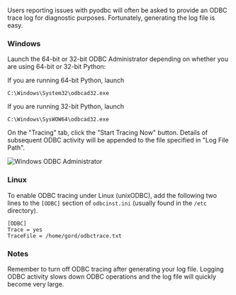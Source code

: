 Users reporting issues with pyodbc will often be asked to provide an ODBC trace log for diagnostic purposes. Fortunately, generating the log file is easy.

### Windows

Launch the 64-bit or 32-bit ODBC Administrator depending on whether you are using 64-bit or 32-bit Python:

If you are running 64-bit Python, launch

```
C:\Windows\System32\odbcad32.exe
```

If you are running 32-bit Python, launch

```
C:\Windows\SysWOW64\odbcad32.exe
```

On the "Tracing" tab, click the "Start Tracing Now" button. Details of subsequent ODBC activity will be appended to the file specified in "Log File Path".

![Windows ODBC Administrator](https://i.stack.imgur.com/29vY0.png)

### Linux

To enable ODBC tracing under Linux (unixODBC), add the following two lines to the `[ODBC]` section of `odbcinst.ini` (usually found in the `/etc` directory).

```
[ODBC]
Trace = yes
TraceFile = /home/gord/odbctrace.txt
```

### Notes

Remember to turn off ODBC tracing after generating your log file. Logging ODBC activity slows down ODBC operations and the log file will quickly become very large.
